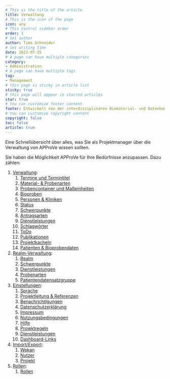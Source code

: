 ```yaml
---
# This is the title of the article
title: Verwaltung
# This is the icon of the page
icon: any
# This control sidebar order
order: 1
# Set author
author: Timo Schneider
# Set writing time
date: 2022-07-25
# A page can have multiple categories
category:
- Administration
# A page can have multiple tags
tag:
- Management
# this page is sticky in article list
sticky: true
# this page will appear in starred articles
star: true
# You can customize footer content
footer: Entwickelt von der interdisziplinären Biomaterial- und Datenbank Frankfurt (iBDF)
# You can customize copyright content
copyright: false
toc: false
article: true
---
```


Eine Schnellübersicht über alles, was Sie als Projektmanager über die Verwaltung von APProVe wissen sollten.

<!-- more -->

Sie haben die Möglichkeit APProVe für Ihre Bedürfnisse anzupassen. Dazu zählen:
1. [Verwaltung](administration): 
   1. [Termine und Termintitel](administration/dates.md)
   2. [Material- & Probenarten](administration/material-sample-types.md)
   3. [Probencontainer und Maßeinheiten](administration/container-units.md)
   4. [Bioproben](administration/biosample.md)
   5. [Personen & Kliniken](administration/persons.md)
   6. [Status](administration/status.md)
   7. [Schwerpunkte](administration/mainFocus.md)
   8. [Antragsarten](administration/inquiry.md)
   9. [Dienstleistungen](administration/services.md)
   10. [Schlagwörter](administration/tags.md)
   11. [ToDo](administration/todo.md)
   12. [Publikationen](administration/publication.md)
   13. [Projektkacheln](administration/tiles.md)
   14. [Patienten & Bioprobendaten](administration/patientData.md)
2. [Realm-Verwaltung](realm-administration):
   1. [Realm](realm-administration/realm.md)
   2. [Schwerpunkte](realm-administration/realm-focus.md)
   3. [Dienstleistungen](realm-administration/realm-service.md)
   4. [Probenarten](realm-administration/realm-sample-type.md)
   5. [Patientendatensatzgruppe](realm-administration/realm-patient-data-set-group.md)
3. [Einstellungen](settings):
   1. [Sprache](settings/language.md)
   2. [Projektleitung & Referenzen](settings/number-leads-references.md)
   3. [Benachrichtigungen](settings/notifications.md)
   4. [Datenschutzerklärung](settings/data-privacy.md)
   5. [Impressum](settings/imprint.md)
   6. [Nutzungsbedingungen](settings/terms-of-use.md)
   7. [Hilfe](settings/help.md)
   8. [Projektregeln](settings/rules.md)
   9. [Dienstleistungen](settings/service.md)
   10. [Dashboard-Links](settings/dashboard-links.md)
4. [Import/Export](import-export):
   1. [Wekan](import-export/wekan.md)
   2. [Nutzer](import-export/user.md)
   3. [Projekt](import-export/project-import.md)
5. [Rollen](roles):
   1. [Rollen](roles/roles.md)